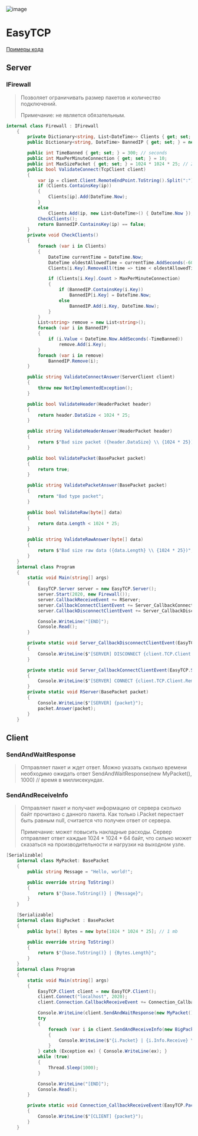 ![image](https://github.com/Camyil-89/EasyTCP/assets/76705837/424aff49-3db3-4c86-b003-9d288a105bfc)
# EasyTCP
[Примеры кода](https://github.com/Camyil-89/EasyTCP/tree/master/TestClient/Examples)
## Server
### IFirewall
> Позволяет ограничивать размер пакетов и количество подключений.
>
> Примечание: не является обязательным.
```C#
internal class Firewall : IFirewall
	{
		private Dictionary<string, List<DateTime>> Clients { get; set; } = new Dictionary<string, List<DateTime>>();
		public Dictionary<string, DateTime> BannedIP { get; set; } = new Dictionary<string, DateTime>();

		public int TimeBanned { get; set; } = 300; // seconds
		public int MaxPerMinuteConnection { get; set; } = 10;
		public int MaxSizePacket { get; set; } = 1024 * 1024 * 25; // 25 mb
		public bool ValidateConnect(TcpClient client)
		{
			var ip = client.Client.RemoteEndPoint.ToString().Split(":")[0];
			if (Clients.ContainsKey(ip))
			{
				Clients[ip].Add(DateTime.Now);
			}
			else
				Clients.Add(ip, new List<DateTime>() { DateTime.Now });
			CheckClients();
			return BannedIP.ContainsKey(ip) == false;
		}
		private void CheckClients()
		{
			foreach (var i in Clients)
			{
				DateTime currentTime = DateTime.Now;
				DateTime oldestAllowedTime = currentTime.AddSeconds(-60);
				Clients[i.Key].RemoveAll(time => time < oldestAllowedTime);

				if (Clients[i.Key].Count > MaxPerMinuteConnection)
				{
					if (BannedIP.ContainsKey(i.Key))
						BannedIP[i.Key] = DateTime.Now;
					else
						BannedIP.Add(i.Key, DateTime.Now);
				}
			}
			List<string> remove = new List<string>();
			foreach (var i in BannedIP)
			{
				if (i.Value < DateTime.Now.AddSeconds(-TimeBanned))
					remove.Add(i.Key);
			}
			foreach (var i in remove)
				BannedIP.Remove(i);
		}

		public string ValidateConnectAnswer(ServerClient client)
		{
			throw new NotImplementedException();
		}

		public bool ValidateHeader(HeaderPacket header)
		{
			return header.DataSize < 1024 * 25;
		}

		public string ValidateHeaderAnswer(HeaderPacket header)
		{
			return $"Bad size packet ({header.DataSize} \\ {1024 * 25})";
		}

		public bool ValidatePacket(BasePacket packet)
		{
			return true;
		}

		public string ValidatePacketAnswer(BasePacket packet)
		{
			return "Bad type packet";
		}

		public bool ValidateRaw(byte[] data)
		{
			return data.Length < 1024 * 25;
		}

		public string ValidateRawAnswer(byte[] data)
		{
			return $"Bad size raw data ({data.Length} \\ {1024 * 25})";
		}
	}
	internal class Program
	{
		static void Main(string[] args)
		{
			EasyTCP.Server server = new EasyTCP.Server();
			server.Start(2020, new Firewall());
			server.CallbackReceiveEvent += RServer;
			server.CallbackConnectClientEvent += Server_CallbackConnectClientEvent;
			server.CallbackDisconnectClientEvent += Server_CallbackDisconnectClientEvent;

			Console.WriteLine("[END]");
			Console.Read();
		}

		private static void Server_CallbackDisconnectClientEvent(EasyTCP.ServerClient client)
		{
			Console.WriteLine($"[SERVER] DISCONNECT {client.TCP.Client.RemoteEndPoint}");
		}

		private static void Server_CallbackConnectClientEvent(EasyTCP.ServerClient client)
		{
			Console.WriteLine($"[SERVER] CONNECT {client.TCP.Client.RemoteEndPoint}");
		}
		private static void RServer(BasePacket packet)
		{
			Console.WriteLine($"[SERVER] {packet}");
			packet.Answer(packet);
		}
	}
```

## Client
### SendAndWaitResponse
> Отправляет пакет и ждет ответ. Можно указать сколько времени необходимо ожидать ответ SendAndWaitResponse(new MyPacket(), 1000) // время в миллисекундах.
### SendAndReceiveInfo
> Отправляет пакет и получает информацию от сервера сколько байт прочитано с данного пакета. Как только i.Packet перестает быть равным null, считается что получен ответ от сервера.
> 
> Примечание: может повысить накладные расходы. Сервер отправляет ответ каждые 1024 * 1024 * 64 байт, что сильно может сказаться на производительности и нагрузки на выходном узле.
```C#
[Serializable]
	internal class MyPacket: BasePacket
	{
		public string Message = "Hello, world!";

		public override string ToString()
		{
			return $"{base.ToString()} | {Message}";
		}
	}

	[Serializable]
	internal class BigPacket : BasePacket
	{
		public byte[] Bytes = new byte[1024 * 1024 * 25]; // 1 mb

		public override string ToString()
		{
			return $"{base.ToString()} | {Bytes.Length}";
		}
	}
	internal class Program
	{
		static void Main(string[] args)
		{
			EasyTCP.Client client = new EasyTCP.Client();
			client.Connect("localhost", 2020);
			client.Connection.CallbackReceiveEvent += Connection_CallbackReceiveEvent;

			Console.WriteLine(client.SendAndWaitResponse(new MyPacket()));
			try
			{
				foreach (var i in client.SendAndReceiveInfo(new BigPacket()))
				{
					Console.WriteLine($"{i.Packet} | {i.Info.Receive} \\ {i.Info.TotalNeedReceive}");
				}
			} catch (Exception ex) { Console.WriteLine(ex); }
			while (true)
			{
				Thread.Sleep(1000);
			}

			Console.WriteLine("[END]");
			Console.Read();
		}

		private static void Connection_CallbackReceiveEvent(EasyTCP.Packets.BasePacket packet)
		{
			Console.WriteLine($"[CLIENT] {packet}");
		}
	}
```
